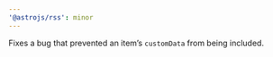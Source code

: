 ```yaml
---
'@astrojs/rss': minor
---
```


Fixes a bug that prevented an item’s `customData` from being included.
